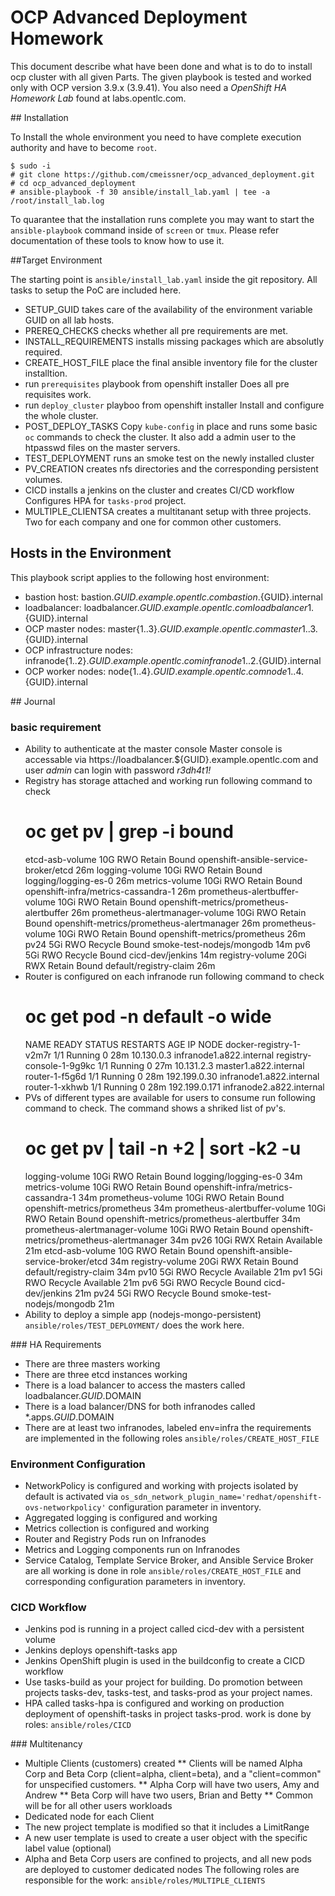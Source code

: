 # OCP Advanced Deployment Homework

This document describe what have been done and what is to do to install ocp cluster with all given Parts.
The given playbook is tested and worked only with OCP version 3.9.x (3.9.41). You also need a *OpenShift HA Homework Lab* found at labs.opentlc.com.

## Installation

To Install the whole environment you need to have complete execution authority and have to become ```root```.

    $ sudo -i
    # git clone https://github.com/cmeissner/ocp_advanced_deployment.git
    # cd ocp_advanced_deployment
    # ansible-playbook -f 30 ansible/install_lab.yaml | tee -a /root/install_lab.log

To quarantee that the installation runs complete you may want to start the ```ansible-playbook``` command inside of ```screen``` or ```tmux```. Please refer documentation of these tools to know how to use it.

##Target Environment

The starting point is ```ansible/install_lab.yaml``` inside the git repository. All tasks to setup the PoC are included here.

* SETUP_GUID
  takes care of the availability of the environment variable GUID on all lab hosts.
* PREREQ_CHECKS
  checks whether all pre requirements are met.
* INSTALL_REQUIREMENTS
  installs missing packages which are absolutly required.
* CREATE_HOST_FILE
  place the final ansible inventory file for the cluster installtion.
* run ```prerequisites``` playbook from openshift installer
  Does all pre requisites work.
* run ```deploy_cluster``` playboo from openshift installer
  Install and configure the whole cluster.
* POST_DEPLOY_TASKS
  Copy ```kube-config``` in place and runs some basic ```oc``` commands to check the cluster.
  It also add a admin user to the htpasswd files on the master servers.
* TEST_DEPLOYMENT
  runs an smoke test on the newly installed cluster
* PV_CREATION
  creates nfs directories and the corresponding persistent volumes.
* CICD
  installs a jenkins on the cluster and creates CI/CD workflow
  Configures HPA for ```tasks-prod``` project.
* MULTIPLE_CLIENTSA
  creates a multitanant setup with three projects. Two for each company and one for common other customers.

## Hosts in the Environment

This playbook script applies to the following host environment:

* bastion host:
  bastion.${GUID}.example.opentlc.com
  bastion.${GUID}.internal
* loadbalancer:
  loadbalancer.${GUID}.example.opentlc.com
  loadbalancer1.${GUID}.internal
* OCP master nodes:
  master{1..3}.${GUID}.example.opentlc.com
  master{1..3}.${GUID}.internal
* OCP infrastructure nodes:
  infranode{1..2}.${GUID}.example.opentlc.com
  infranode{1..2}.${GUID}.internal
* OCP worker nodes:
  node{1..4}.${GUID}.example.opentlc.com
  node{1..4}.${GUID}.internal

## Journal

### basic requirement

* Ability to authenticate at the master console
  Master console is accessable via https://loadbalancer.${GUID}.example.opentlc.com and user *admin* can login with password *r3dh4t1!*
* Registry has storage attached and working
  run following command to check
    # oc get pv | grep -i bound
    etcd-asb-volume                  10G        RWO            Retain           Bound       openshift-ansible-service-broker/etcd                                26m
    logging-volume                   10Gi       RWO            Retain           Bound       logging/logging-es-0                                                 26m
    metrics-volume                   10Gi       RWO            Retain           Bound       openshift-infra/metrics-cassandra-1                                  26m
    prometheus-alertbuffer-volume    10Gi       RWO            Retain           Bound       openshift-metrics/prometheus-alertbuffer                             26m
    prometheus-alertmanager-volume   10Gi       RWO            Retain           Bound       openshift-metrics/prometheus-alertmanager                            26m
    prometheus-volume                10Gi       RWO            Retain           Bound       openshift-metrics/prometheus                                         26m
    pv24                             5Gi        RWO            Recycle          Bound       smoke-test-nodejs/mongodb                                            14m
    pv6                              5Gi        RWO            Recycle          Bound       cicd-dev/jenkins                                                     14m
    registry-volume                  20Gi       RWX            Retain           Bound       default/registry-claim                                               26m
* Router is configured on each infranode
  run following command to check
    # oc get pod -n default -o wide
    NAME                       READY     STATUS    RESTARTS   AGE       IP              NODE
    docker-registry-1-v2m7r    1/1       Running   0          28m       10.130.0.3      infranode1.a822.internal
    registry-console-1-9g9kc   1/1       Running   0          27m       10.131.2.3      master1.a822.internal
    router-1-f5g6d             1/1       Running   0          28m       192.199.0.30    infranode1.a822.internal
    router-1-xkhwb             1/1       Running   0          28m       192.199.0.171   infranode2.a822.internal
* PVs of different types are available for users to consume
  run following command to check. The command shows a shriked list of pv's.
    # oc get pv | tail -n +2 | sort -k2 -u
    logging-volume                   10Gi       RWO            Retain           Bound       logging/logging-es-0                                                 34m
    metrics-volume                   10Gi       RWO            Retain           Bound       openshift-infra/metrics-cassandra-1                                  34m
    prometheus-volume                10Gi       RWO            Retain           Bound       openshift-metrics/prometheus                                         34m
    prometheus-alertbuffer-volume    10Gi       RWO            Retain           Bound       openshift-metrics/prometheus-alertbuffer                             34m
    prometheus-alertmanager-volume   10Gi       RWO            Retain           Bound       openshift-metrics/prometheus-alertmanager                            34m
    pv26                             10Gi       RWX            Retain           Available                                                                        21m
    etcd-asb-volume                  10G        RWO            Retain           Bound       openshift-ansible-service-broker/etcd                                34m
    registry-volume                  20Gi       RWX            Retain           Bound       default/registry-claim                                               34m
    pv10                             5Gi        RWO            Recycle          Available                                                                        21m
    pv1                              5Gi        RWO            Recycle          Available                                                                        21m
    pv6                              5Gi        RWO            Recycle          Bound       cicd-dev/jenkins                                                     21m
    pv24                             5Gi        RWO            Recycle          Bound       smoke-test-nodejs/mongodb                                            21m
* Ability to deploy a simple app (nodejs-mongo-persistent)
  ```ansible/roles/TEST_DEPLOYMENT/``` does the work here.

### HA Requirements

* There are three masters working
* There are three etcd instances working
* There is a load balancer to access the masters called loadbalancer.$GUID.$DOMAIN
* There is a load balancer/DNS for both infranodes called *.apps.$GUID.$DOMAIN
* There are at least two infranodes, labeled env=infra
  the requirements are implemented in the following roles
  ```ansible/roles/CREATE_HOST_FILE```

### Environment Configuration

* NetworkPolicy is configured and working with projects isolated by default
  is activated via ```os_sdn_network_plugin_name='redhat/openshift-ovs-networkpolicy'``` configuration parameter in inventory.
* Aggregated logging is configured and working
* Metrics collection is configured and working
* Router and Registry Pods run on Infranodes
* Metrics and Logging components run on Infranodes
* Service Catalog, Template Service Broker, and Ansible Service Broker are all working
  is done in role ```ansible/roles/CREATE_HOST_FILE``` and corresponding configuration parameters in inventory.

### CICD Workflow

* Jenkins pod is running in a project called cicd-dev with a persistent volume
* Jenkins deploys openshift-tasks app
* Jenkins OpenShift plugin is used in the buildconfig to create a CICD workflow
* Use tasks-build as your project for building. Do promotion between projects tasks-dev, tasks-test, and tasks-prod as your project names.
* HPA called tasks-hpa is configured and working on production deployment of openshift-tasks in project tasks-prod.
  work is done by roles:
  ```ansible/roles/CICD```

### Multitenancy

* Multiple Clients (customers) created
** Clients will be named Alpha Corp and Beta Corp (client=alpha, client=beta), and a "client=common" for unspecified customers.
** Alpha Corp will have two users, Amy and Andrew
** Beta Corp will have two users, Brian and Betty
** Common will be for all other users workloads
* Dedicated node for each Client
* The new project template is modified so that it includes a LimitRange
* A new user template is used to create a user object with the specific label value (optional)
* Alpha and Beta Corp users are confined to projects, and all new pods are deployed to customer dedicated nodes
  The following roles are responsible for the work:
  ```ansible/roles/MULTIPLE_CLIENTS```



